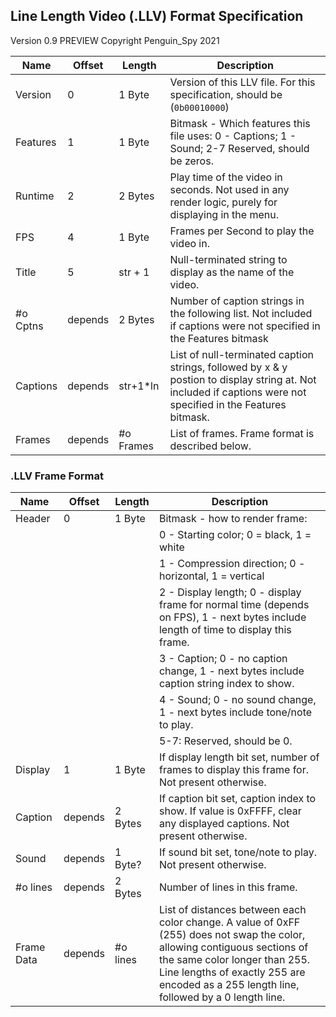 ## Line Length Video (.LLV) Format Specification
Version 0.9 PREVIEW
Copyright Penguin_Spy 2021

|   Name   |  Offset  |  Length  |  Description
|----------|----------|----------|--------------
|  Version |     0    |  1 Byte  | Version of this LLV file. For this specification, should be (`0b00010000`)
| Features |     1    |  1 Byte  | Bitmask - Which features this file uses: 0 - Captions; 1 - Sound; 2-7 Reserved, should be zeros.
|  Runtime |     2    |  2 Bytes | Play time of the video in seconds. Not used in any render logic, purely for displaying in the menu.
|    FPS   |     4    |  1 Byte  | Frames per Second to play the video in.
|   Title  |     5    |  str + 1 | Null-terminated string to display as the name of the video.
| #o Cptns |  depends |  2 Bytes | Number of caption strings in the following list. Not included if captions were not specified in the Features bitmask
| Captions |  depends | str+1*ln | List of null-terminated caption strings, followed by x & y postion to display string at. Not included if captions were not specified in the Features bitmask.
|  Frames  |  depends | #o Frames| List of frames. Frame format is described below.

### .LLV Frame Format
|   Name   |  Offset  |  Length  |  Description
|----------|----------|----------|--------------
|  Header  |     0    |  1 Byte  | Bitmask - how to render frame:
|          |          |          |  0 - Starting color; 0 = black, 1 = white
|          |          |          |  1 - Compression direction; 0 - horizontal, 1 = vertical
|          |          |          |  2 - Display length; 0 - display frame for normal time (depends on FPS), 1 - next bytes include length of time to display this frame.
|          |          |          |  3 - Caption; 0 - no caption change, 1 - next bytes include caption string index to show.
|          |          |          |  4 - Sound; 0 - no sound change, 1 - next bytes include tone/note to play.
|          |          |          |  5-7: Reserved, should be 0.
|  Display |     1    |  1 Byte  | If display length bit set, number of frames to display this frame for. Not present otherwise.
|  Caption |  depends |  2 Bytes | If caption bit set, caption index to show. If value is 0xFFFF, clear any displayed captions. Not present otherwise.
|   Sound  |  depends |  1 Byte? | If sound bit set, tone/note to play. Not present otherwise.
| #o lines |  depends |  2 Bytes | Number of lines in this frame.
|Frame Data|  depends | #o lines | List of distances between each color change. A value of 0xFF (255) does not swap the color, allowing contiguous sections of the same color longer than 255. Line lengths of exactly 255 are encoded as a 255 length line, followed by a 0 length line.  
